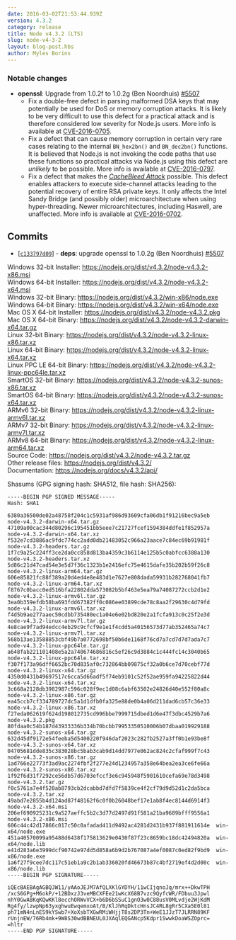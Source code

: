 ```yaml
---
date: 2016-03-02T21:53:44.939Z
version: 4.3.2
category: release
title: Node v4.3.2 (LTS)
slug: node-v4-3-2
layout: blog-post.hbs
author: Myles Borins
---
```


### Notable changes

- **openssl**: Upgrade from 1.0.2f to 1.0.2g (Ben Noordhuis) [#5507](https://github.com/nodejs/node/pull/5507)
  - Fix a double-free defect in parsing malformed DSA keys that may potentially be used for DoS or memory corruption attacks. It is likely to be very difficult to use this defect for a practical attack and is therefore considered low severity for Node.js users. More info is available at [CVE-2016-0705](https://www.openssl.org/news/vulnerabilities.html#2016-0705).
  - Fix a defect that can cause memory corruption in certain very rare cases relating to the internal `BN_hex2bn()` and `BN_dec2bn()` functions. It is believed that Node.js is not invoking the code paths that use these functions so practical attacks via Node.js using this defect are _unlikely_ to be possible. More info is available at [CVE-2016-0797](https://www.openssl.org/news/vulnerabilities.html#2016-0797).
  - Fix a defect that makes the _[CacheBleed Attack](https://ssrg.nicta.com.au/projects/TS/cachebleed/)_ possible. This defect enables attackers to execute side-channel attacks leading to the potential recovery of entire RSA private keys. It only affects the Intel Sandy Bridge (and possibly older) microarchitecture when using hyper-threading. Newer microarchitectures, including Haswell, are unaffected. More info is available at [CVE-2016-0702](https://www.openssl.org/news/vulnerabilities.html#2016-0702).

## Commits

- [[`c133797d09`](https://github.com/nodejs/node/commit/c133797d09)] - **deps**: upgrade openssl to 1.0.2g (Ben Noordhuis) [#5507](https://github.com/nodejs/node/pull/5507)

Windows 32-bit Installer: https://nodejs.org/dist/v4.3.2/node-v4.3.2-x86.msi \
Windows 64-bit Installer: https://nodejs.org/dist/v4.3.2/node-v4.3.2-x64.msi \
Windows 32-bit Binary: https://nodejs.org/dist/v4.3.2/win-x86/node.exe \
Windows 64-bit Binary: https://nodejs.org/dist/v4.3.2/win-x64/node.exe \
Mac OS X 64-bit Installer: https://nodejs.org/dist/v4.3.2/node-v4.3.2.pkg \
Mac OS X 64-bit Binary: https://nodejs.org/dist/v4.3.2/node-v4.3.2-darwin-x64.tar.gz \
Linux 32-bit Binary: https://nodejs.org/dist/v4.3.2/node-v4.3.2-linux-x86.tar.xz \
Linux 64-bit Binary: https://nodejs.org/dist/v4.3.2/node-v4.3.2-linux-x64.tar.xz \
Linux PPC LE 64-bit Binary: https://nodejs.org/dist/v4.3.2/node-v4.3.2-linux-ppc64le.tar.xz \
SmartOS 32-bit Binary: https://nodejs.org/dist/v4.3.2/node-v4.3.2-sunos-x86.tar.xz \
SmartOS 64-bit Binary: https://nodejs.org/dist/v4.3.2/node-v4.3.2-sunos-x64.tar.xz \
ARMv6 32-bit Binary: https://nodejs.org/dist/v4.3.2/node-v4.3.2-linux-armv6l.tar.xz \
ARMv7 32-bit Binary: https://nodejs.org/dist/v4.3.2/node-v4.3.2-linux-armv7l.tar.xz \
ARMv8 64-bit Binary: https://nodejs.org/dist/v4.3.2/node-v4.3.2-linux-arm64.tar.xz \
Source Code: https://nodejs.org/dist/v4.3.2/node-v4.3.2.tar.gz \
Other release files: https://nodejs.org/dist/v4.3.2/ \
Documentation: https://nodejs.org/docs/v4.3.2/api/

Shasums (GPG signing hash: SHA512, file hash: SHA256):

```
-----BEGIN PGP SIGNED MESSAGE-----
Hash: SHA1

6380a36500de02a48758f204c1c5931af986d93609cfa06db1f91216bec9a5eb  node-v4.3.2-darwin-x64.tar.gz
47109a00cac344d80296c195451bb5eee7c21727fcef1594384ddfe1f852957a  node-v4.3.2-darwin-x64.tar.xz
f532e7cd3886ac9fdc774cc2add0db21483052c966a23aace7c84ec69b91981f  node-v4.3.2-headers.tar.gz
1f7c9a25c224ff3ce2da0cc858d813ba4359c3b6114e125b5c0abfcc6388a130  node-v4.3.2-headers.tar.xz
5d86c21d47cad54e3e5d7f36c1323b1e2416efc75e4615dafe35b202b59f26c8  node-v4.3.2-linux-arm64.tar.gz
606e85821fc88f389a20d4ed4e8e483d1e7627e808dada59931b282768041fb7  node-v4.3.2-linux-arm64.tar.xz
f8767c0bacc0ed516bfa22802dda573082b5bf463e5ea79a74087272ccb2d1e2  node-v4.3.2-linux-armv6l.tar.gz
3ea0b359efdb58ba693fdd67382ff0c086ee03899cde78c8aa2f29630c4d79fd  node-v4.3.2-linux-armv6l.tar.xz
f4d5b9ae277aaec50cdbb735480ec1a04e6e02bd820e2a1fcfa913c0c25f2e3d  node-v4.3.2-linux-armv7l.tar.gz
4e8cae9f7ad94edcc4eb29c9cfcf9e1e1f4cdd5a40156573d77ab352465a74c7  node-v4.3.2-linux-armv7l.tar.xz
568b13ae13588853cbf49b7a0772698bf50b6de1168f76cd7a7cd7d7d7ada7c7  node-v4.3.2-linux-ppc64le.tar.gz
a648fab221101408e5a2a740674686816c5ef26c9d3884c1c444fc14c3040b65  node-v4.3.2-linux-ppc64le.tar.xz
f307f173a96dff6652bc70d835af0c732864bb09875cf32a0b6ce7d70cebf77d  node-v4.3.2-linux-x64.tar.gz
4350d0431b49697517c6cca5d66adf5f74eb9101c52f52ae959fa94225822d44  node-v4.3.2-linux-x64.tar.xz
3c668a2128db3982987c596c028f9ec1d08c6abf63502e24826d40e552f80a8c  node-v4.3.2-linux-x86.tar.gz
ea45ccb7cf334789727dc5a1d1dfb0fa325e88de0b4a06d211dad6cb57c36e33  node-v4.3.2-linux-x86.tar.xz
f27eda062619f624d198012735cd996bbe7999715dbed1d6e47f3dbc4529b7a6  node-v4.3.2.pkg
80fdaa0c54b187d43933336b334b70bcbb79953350510006b07dbaa019929188  node-v4.3.2-sunos-x64.tar.gz
632d45df9172e54feeba5d5400220f946daf2023c282fb2527a3ff0b1e93be8f  node-v4.3.2-sunos-x64.tar.xz
04705681dde835c383028bc5bab3cab9d14dd7977e062ac824c2cfaf999f7c43  node-v4.3.2-sunos-x86.tar.gz
1ad766e22773f3ad9ac2274fbf2f277e24d1234957a358e64bea2ea3ce6fe66a  node-v4.3.2-sunos-x86.tar.xz
1f92f6d31f7292ce56db57d6703efccf3e6c945948f5901610cefa69e78d3498  node-v4.3.2.tar.gz
f0c5761a7e4f520ab8793cb2dcabbd7dfd7f5839ce4f2cf79d9d52d1c2da5bca  node-v4.3.2.tar.xz
49abd7e2855b4d124ad87f48162f6c0f0b26048bef17e1ab8f4ec8144d6914f3  node-v4.3.2-x64.msi
206ef690925231c9a527aeffc5b2c3d77d2497d91f581a21ba9689bfff9556a1  node-v4.3.2-x86.msi
606c44c42d17866c017c50c0afadad411d9492ac4281d2431b937f881911614e  win-x64/node.exe
451a40570099a95488d6438f175813629e0430f87f23c8659bc18dc42494820a  win-x64/node.lib
e41d283a6e3999dcf90742e97dd5d858a6b9d2b767087a4ef0087c0ed82f9bd9  win-x86/node.exe
1a6f27f9cee7dc117c51eb1a9c2b1ab336020fd46673b87c4bf2719ef4d2d00c  win-x86/node.lib
-----BEGIN PGP SIGNATURE-----

iQEcBAEBAgAGBQJW11/yAAoJEJM7AfQLXKlGYDYH/11wCIjqnoJq/mrx++DkwTPH
/xcS6GPg+M6okP/+12BDxzJ3veMBCXFEe21wKcX68B7vzc9QyfcWR/FDbuu3Jpwl
nhY0GwA8KqKQwKKl8ecchORWvVCX+b6D6bSSuC1gnO3w0C88usV0MLvdje2WjKdM
Rg4fy/lzwpNp63yxghwuEwqemxoAt/B/KlJhRqDktcHnsJC4RL8gRr5CXa5E0l81
ph71mN4nLnES9kYSwb7+XoXsbTXGwRMiWHjjT8s2DP3Tn+WeE1JJzT7JLRRN89KF
rUnjnEW/76Rb4mk+9W8S30wdBBNEUL0JXAqlEQGANcp5Kdpr1SwwkDoaWSZOprc=
=hltr
-----END PGP SIGNATURE-----

```
